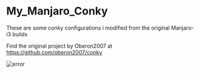 # My_Manjaro_Conky
These are some conky configurations i modified from the original Manjaro-i3 builds 

Find the original project by Oberon2007 at https://github.com/oberon2007/conky

![error](screenshots/2017-09-30-090629_1366x768_scrot.png.png "Description goes here")
